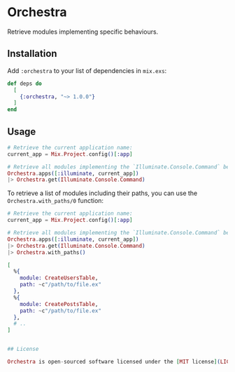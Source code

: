 # Orchestra

Retrieve modules implementing specific behaviours.

## Installation

Add `:orchestra` to your list of dependencies in `mix.exs`:

```elixir
def deps do
  [
    {:orchestra, "~> 1.0.0"}
  ]
end
```

## Usage

```elixir
# Retrieve the current application name:
current_app = Mix.Project.config()[:app]

# Retrieve all modules implementing the `Illuminate.Console.Command` behaviour:
Orchestra.apps([:illuminate, current_app])
|> Orchestra.get(Illuminate.Console.Command)
```

To retrieve a list of modules including their paths, you can use the `Orchestra.with_paths/0` function:

```elixir
# Retrieve the current application name:
current_app = Mix.Project.config()[:app]

# Retrieve all modules implementing the `Illuminate.Console.Command` behaviour including their paths:
Orchestra.apps([:illuminate, current_app])
|> Orchestra.get(Illuminate.Console.Command)
|> Orchestra.with_paths()

[
  %{
    module: CreateUsersTable,
    path: ~c"/path/to/file.ex"
  },
  %{
    module: CreatePostsTable,
    path: ~c"/path/to/file.ex"
  },
  # ..
]
```

```elixir

## License

Orchestra is open-sourced software licensed under the [MIT license](LICENSE.md).
